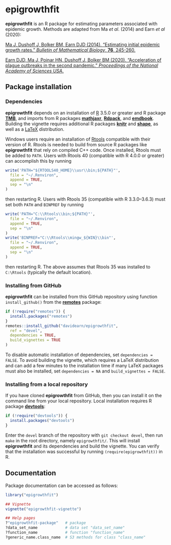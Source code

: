# epigrowthfit

**epigrowthfit** is an R package for estimating parameters associated with
epidemic growth. Methods are adapted from Ma *et al*. (2014) and Earn *et al*
(2020):

[Ma J, Dushoff J, Bolker BM, Earn DJD (2014). “Estimating initial epidemic growth rates.” *Bulletin of Mathematical Biology*, **76**, 245-260.](https://davidearn.mcmaster.ca/publications/MaEtAl2014)

[Earn DJD, Ma J, Poinar HN, Dushoff J, Bolker BM (2020). “Acceleration of plague outbreaks in the second pandemic.” *Proceedings of the National Academy of Sciences USA*.](https://davidearn.mcmaster.ca/publications/EarnEtAl2020)

## Package installation

### Dependencies

**epigrowthfit** depends on an installation of
[R](https://www.r-project.org/)
3.5.0 or greater and R package
[**TMB**](https://CRAN.R-project.org/package=TMB),
and imports from R packages
[**mathjaxr**](https://CRAN.R-project.org/package=mathjaxr),
[**Rdpack**](https://CRAN.R-project.org/package=Rdpack),
and
[**emdbook**](https://CRAN.R-project.org/package=emdbook).
Building the vignette requires additional R packages
[**knitr**](https://CRAN.R-project.org/package=knitr)
and
[**shape**](https://CRAN.R-project.org/package=shape),
as well as a [LaTeX](https://www.latex-project.org/)
distribution.

Windows users require an installation of
[Rtools](https://cran.r-project.org/bin/windows/Rtools/)
compatible with their version of R. Rtools is needed to
build from source R packages like **epigrowthfit** that
rely on compiled C++ code. Once installed, Rtools must be
added to `PATH`. Users with Rtools 40
(compatible with R 4.0.0 or greater) can accomplish
this by running

```r
write('PATH="${RTOOLS40_HOME}\\usr\\bin;${PATH}"',
  file = "~/.Renviron",
  append = TRUE,
  sep = "\n"
)
```

then restarting R. Users with Rtools 35 (compatible with
R 3.3.0&ndash;3.6.3) must set both `PATH` and `BINPREF` by running

```r
write('PATH="C:\\Rtools\\bin;${PATH}"',
  file = "~/.Renviron",
  append = TRUE,
  sep = "\n"
)
write('BINPREF="C:\\Rtools\\mingw_${WIN}\\bin"',
  file = "~/.Renviron",
  append = TRUE,
  sep = "\n"
)
```

then restarting R. The above assumes that Rtools 35 was installed to
`C:\Rtools` (typically the default location).


### Installing from GitHub

**epigrowthfit** can be installed from this GitHub repository
using function `install_github()` from the
[**remotes**](https://CRAN.R-project.org/package=remotes)
package:

```r
if (!require("remotes")) {
  install.packages("remotes")
}
remotes::install_github("davidearn/epigrowthfit",
  ref = "devel",
  dependencies = TRUE,
  build_vignettes = TRUE
)
```

To disable automatic installation of dependencies,
set `dependencies = FALSE`. To avoid building the
vignette, which requires a LaTeX distribution and
can add a few minutes to the installation time if
many LaTeX packages must also be installed, set
`dependencies = NA` and `build_vignettes = FALSE`.

### Installing from a local repository

If you have cloned **epigrowthfit** from GitHub, then you can install
it on the command line from your local repository. Local installation
requires R package
[**devtools**](https://CRAN.R-project.org/package=devtools):

```r
if (!require("devtools")) {
  install.packages("devtools")
}
```

Enter the `devel` branch of the repository with
`git checkout devel`, then run `make` in the root directory,
namely `epigrowthfit/`. This will install **epigrowthfit**
and its dependencies and build the vignette. You can verify
that the installation was successful by running
`(require(epigrowthfit))` in R.

## Documentation

Package documentation can be accessed as follows:

```r
library("epigrowthfit")

## Vignette
vignette("epigrowthfit-vignette")

## Help pages
?"epigrowthfit-package"   # package
?data_set_name            # data set "data_set_name"
?function_name            # function "function_name"
?generic_name.class_name  # S3 methods for class "class_name"
```
